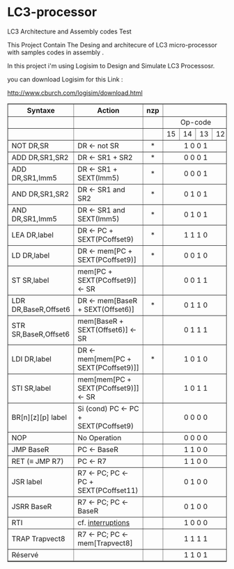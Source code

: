 # LC3-processor
LC3 Architecture and Assembly codes Test

This Project Contain The Desing and architecure of LC3 micro-processor with samples codes in assembly . 

In this project i'm using Logisim to Design and Simulate LC3 Processosr.

you can download Logisim for this Link : 

http://www.cburch.com/logisim/download.html






<table align="center" border="1" cellpadding="2" cellspacing="0">
  <tr>
    <th>Syntaxe</th>
    <th>Action</th>
    <th>nzp</th>
    <th colspan="16">Codage</th>
  </tr>
  <tr align="center">
    <td></td>
    <td></td>
    <td></td>
    <td colspan="4">Op-code</td>
    <td colspan="12">Arguments</td>
  </tr>
  <tr align="center">
    <td></td>
    <td></td>
    <td></td>
    <td>15</td>
    <td>14</td>
    <td>13</td>
    <td>12</td>
    <td>11</td>
    <td>10</td>
    <td>9</td>
    <td>8</td>
    <td>7</td>
    <td>6</td>
    <td>5</td>
    <td>4</td>
    <td>3</td>
    <td>2</td>
    <td>1</td>
    <td>0</td>
  </tr>
  <tr align="center">
    <td align="left">NOT DR,SR</td>
    <td align="left">DR &larr; not SR</td>
    <td>*</td>
    <td colspan="4">1 0 0 1</td>
    <td colspan="3">DR</td>
    <td colspan="3">SR</td>
    <td colspan="6">1 1 1 1 1 1</td>
  </tr>
  <tr align="center">
    <td align="left">ADD DR,SR1,SR2</td>
    <td align="left">DR &larr; SR1 + SR2</td>
    <td>*</td>
    <td colspan="4">0 0 0 1</td>
    <td colspan="3">DR</td>
    <td colspan="3">SR1</td>
    <td>0</td>
    <td colspan="2">0 0</td>
    <td colspan="3">SR2</td>
  </tr>
  <tr align="center">
    <td align="left">ADD DR,SR1,Imm5</td>
    <td align="left">DR &larr; SR1 + SEXT(Imm5)</td>
    <td>*</td>
    <td colspan="4">0 0 0 1</td>
    <td colspan="3">DR</td>
    <td colspan="3">SR1</td>
    <td>1</td>
    <td colspan="5">Imm5</td>
  </tr>
  <tr align="center">
    <td align="left">AND DR,SR1,SR2</td>
    <td align="left">DR &larr; SR1 and SR2</td>
    <td>*</td>
    <td colspan="4">0 1 0 1</td>
    <td colspan="3">DR</td>
    <td colspan="3">SR1</td>
    <td>0</td>
    <td colspan="2">0 0</td>
    <td colspan="3">SR2</td>
  </tr>
  <tr align="center">
    <td align="left">AND DR,SR1,Imm5</td>
    <td align="left">DR &larr; SR1 and SEXT(Imm5)</td>
    <td>*</td>
    <td colspan="4">0 1 0 1</td>
    <td colspan="3">DR</td>
    <td colspan="3">SR1</td>
    <td>1</td>
    <td colspan="5">Imm5</td>
  </tr>
  <tr align="center">
    <td align="left">LEA DR,label</td>
    <td align="left">DR &larr; PC + SEXT(PCoffset9)</td>
    <td>*</td>
    <td colspan="4">1 1 1 0</td>
    <td colspan="3">DR</td>
    <td colspan="9">PCoffset9</td>
  </tr>
  <tr align="center">
    <td align="left">LD DR,label</td>
    <td align="left">DR &larr; mem[PC + SEXT(PCoffset9)]</td>
    <td>*</td>
    <td colspan="4">0 0 1 0</td>
    <td colspan="3">DR</td>
    <td colspan="9">PCoffset9</td>
  </tr>
  <tr align="center">
    <td align="left">ST SR,label</td>
    <td align="left">mem[PC + SEXT(PCoffset9)] &larr; SR</td>
    <td></td>
    <td colspan="4">0 0 1 1</td>
    <td colspan="3">SR</td>
    <td colspan="9">PCoffset9</td>
  </tr>
  <tr align="center">
    <td align="left">LDR DR,BaseR,Offset6</td>
    <td align="left">DR &larr; mem[BaseR + SEXT(Offset6)]</td>
    <td>*</td>
    <td colspan="4">0 1 1 0</td>
    <td colspan="3">DR</td>
    <td colspan="3">BaseR</td>
    <td colspan="6">Offset6</td>
  </tr>
  <tr align="center">
    <td align="left">STR SR,BaseR,Offset6</td>
    <td align="left">mem[BaseR + SEXT(Offset6)] &larr; SR</td>
    <td></td>
    <td colspan="4">0 1 1 1</td>
    <td colspan="3">SR</td>
    <td colspan="3">BaseR</td>
    <td colspan="6">Offset6</td>
  </tr>
  <tr align="center">
    <td align="left">LDI DR,label</td>
    <td align="left">DR &larr; mem[mem[PC + SEXT(PCoffset9)]]</td>
    <td>*</td>
    <td colspan="4">1 0 1 0</td>
    <td colspan="3">DR</td>
    <td colspan="9">PCoffset9</td>
  </tr>
  <tr align="center">
    <td align="left">STI SR,label</td>
    <td align="left">mem[mem[PC + SEXT(PCoffset9)]] &larr; SR</td>
    <td></td>
    <td colspan="4">1 0 1 1</td>
    <td colspan="3">SR</td>
    <td colspan="9">PCoffset9</td>
  </tr>
  <tr align="center">
    <td align="left">BR[n][z][p] label</td>
    <td align="left">Si (cond) PC &larr; PC + SEXT(PCoffset9)</td>
    <td></td>
    <td colspan="4">0 0 0 0</td>
    <td>n</td>
    <td>z</td>
    <td>p</td>
    <td colspan="9">PCoffset9</td>
  </tr>
  <tr align="center">
    <td align="left">NOP</td>
    <td align="left">No Operation</td>
    <td></td>
    <td colspan="4">0 0 0 0</td>
    <td>0</td>
    <td>0</td>
    <td>0</td>
    <td colspan="9">0 0 0 0 0 0 0 0 0</td>
  </tr>
  <tr align="center">
    <td align="left">JMP BaseR</td>
    <td align="left">PC &larr; BaseR</td>
    <td></td>
    <td colspan="4">1 1 0 0</td>
    <td colspan="3">0 0 0</td>
    <td colspan="3">BaseR</td>
    <td colspan="6">0 0 0 0 0 0</td>
  </tr>
  <tr align="center">
    <td align="left">RET (&equiv; JMP R7)</td>
    <td align="left">PC &larr; R7</td>
    <td></td>
    <td colspan="4">1 1 0 0</td>
    <td colspan="3">0 0 0</td>
    <td colspan="3">1 1 1</td>
    <td colspan="6">0 0 0 0 0 0</td>
  </tr>
  <tr align="center">
    <td align="left">JSR label</td>
    <td align="left">R7 &larr; PC; PC &larr; PC + SEXT(PCoffset11)</td>
    <td></td>
    <td colspan="4">0 1 0 0</td>
    <td>1</td>
    <td colspan="11">PCoffset11</td>
  </tr>
  <tr align="center">
    <td align="left">JSRR BaseR</td>
    <td align="left">R7 &larr; PC; PC &larr; BaseR</td>
    <td></td>
    <td colspan="4">0 1 0 0</td>
    <td>0</td>
    <td colspan="2">0 0</td>
    <td colspan="3">BaseR</td>
    <td colspan="6">0 0 0 0 0 0</td>
  </tr>
  <tr align="center">
    <td align="left">RTI</td>
    <td align="left">cf. <a href="../Stack/">interruptions</a></td>
    <td></td>
    <td colspan="4">1 0 0 0</td>
    <td colspan="12">0 0 0 0 0 0 0 0 0 0 0 0</td>
  </tr>
  <tr align="center">
    <td align="left">TRAP Trapvect8</td>
    <td align="left">R7 &larr; PC; PC &larr; mem[Trapvect8]</td>
    <td></td>
    <td colspan="4">1 1 1 1</td>
    <td colspan="4">0 0 0 0</td>
    <td colspan="8">Trapvect8</td>
  </tr>
  <tr align="center">
    <td align="left">Réservé</td>
    <td align="left"></td>
    <td></td>
    <td colspan="4">1 1 0 1</td>
    <td colspan="12"></td>
  </tr>
</table>

